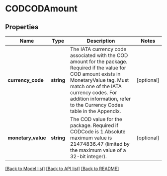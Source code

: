 # CODCODAmount

## Properties
Name | Type | Description | Notes
------------ | ------------- | ------------- | -------------
**currency_code** | **string** | The IATA currency code associated with the COD amount for the package.  Required if the value for COD amount exists in MonetaryValue tag.  Must match one of the IATA currency codes.  For addition information, refer to the Currency Codes table in the Appendix. | [optional] 
**monetary_value** | **string** | The COD value for the package. Required if CODCode is 1.Absolute maximum value is 21474836.47 (limited by the maximum value of a 32-bit integer). | [optional] 

[[Back to Model list]](../../README.md#documentation-for-models) [[Back to API list]](../../README.md#documentation-for-api-endpoints) [[Back to README]](../../README.md)


